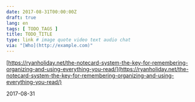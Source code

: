```yaml
---
date: 2017-08-31T00:00:00Z
draft: true
lang: en
tags: [ TODO_TAGS ]
title: TODO_TITLE
type: link # image quote video text audio chat
via: "[Who](http://example.com)"
---
```



[https://ryanholiday.net/the-notecard-system-the-key-for-remembering-organizing-and-using-everything-you-read/](https://ryanholiday.net/the-notecard-system-the-key-for-remembering-organizing-and-using-everything-you-read/)

2017-08-31

